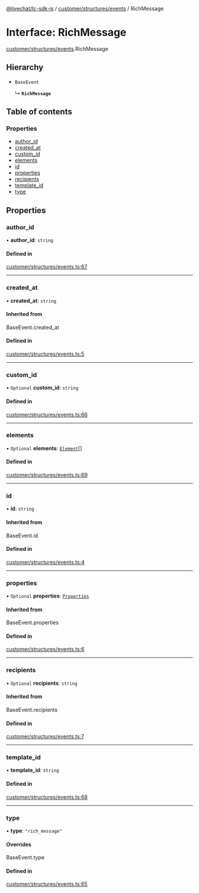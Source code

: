 [@livechat/lc-sdk-js](../README.md) / [customer/structures/events](../modules/customer_structures_events.md) / RichMessage

# Interface: RichMessage

[customer/structures/events](../modules/customer_structures_events.md).RichMessage

## Hierarchy

- `BaseEvent`

  ↳ **`RichMessage`**

## Table of contents

### Properties

- [author\_id](customer_structures_events.RichMessage.md#author_id)
- [created\_at](customer_structures_events.RichMessage.md#created_at)
- [custom\_id](customer_structures_events.RichMessage.md#custom_id)
- [elements](customer_structures_events.RichMessage.md#elements)
- [id](customer_structures_events.RichMessage.md#id)
- [properties](customer_structures_events.RichMessage.md#properties)
- [recipients](customer_structures_events.RichMessage.md#recipients)
- [template\_id](customer_structures_events.RichMessage.md#template_id)
- [type](customer_structures_events.RichMessage.md#type)

## Properties

### author\_id

• **author\_id**: `string`

#### Defined in

[customer/structures/events.ts:67](https://github.com/livechat/lc-sdk-js/blob/d267eeb/src/customer/structures/events.ts#L67)

___

### created\_at

• **created\_at**: `string`

#### Inherited from

BaseEvent.created\_at

#### Defined in

[customer/structures/events.ts:5](https://github.com/livechat/lc-sdk-js/blob/d267eeb/src/customer/structures/events.ts#L5)

___

### custom\_id

• `Optional` **custom\_id**: `string`

#### Defined in

[customer/structures/events.ts:66](https://github.com/livechat/lc-sdk-js/blob/d267eeb/src/customer/structures/events.ts#L66)

___

### elements

• `Optional` **elements**: [`Element`](customer_structures_events.Element.md)[]

#### Defined in

[customer/structures/events.ts:69](https://github.com/livechat/lc-sdk-js/blob/d267eeb/src/customer/structures/events.ts#L69)

___

### id

• **id**: `string`

#### Inherited from

BaseEvent.id

#### Defined in

[customer/structures/events.ts:4](https://github.com/livechat/lc-sdk-js/blob/d267eeb/src/customer/structures/events.ts#L4)

___

### properties

• `Optional` **properties**: [`Properties`](customer_structures_structures.Properties.md)

#### Inherited from

BaseEvent.properties

#### Defined in

[customer/structures/events.ts:6](https://github.com/livechat/lc-sdk-js/blob/d267eeb/src/customer/structures/events.ts#L6)

___

### recipients

• `Optional` **recipients**: `string`

#### Inherited from

BaseEvent.recipients

#### Defined in

[customer/structures/events.ts:7](https://github.com/livechat/lc-sdk-js/blob/d267eeb/src/customer/structures/events.ts#L7)

___

### template\_id

• **template\_id**: `string`

#### Defined in

[customer/structures/events.ts:68](https://github.com/livechat/lc-sdk-js/blob/d267eeb/src/customer/structures/events.ts#L68)

___

### type

• **type**: ``"rich_message"``

#### Overrides

BaseEvent.type

#### Defined in

[customer/structures/events.ts:65](https://github.com/livechat/lc-sdk-js/blob/d267eeb/src/customer/structures/events.ts#L65)
